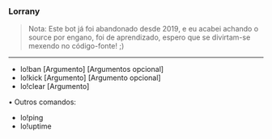 ### Lorrany
> Nota: Este bot já foi abandonado desde 2019, e eu acabei achando o source por engano, foi de aprendizado, espero que se divirtam-se mexendo no código-fonte! ;)
-------
- lo!ban [Argumento] [Argumentos opcional]
- lo!kick [Argumento] [Argumento opcional]
- lo!clear [Argumento]

• Outros comandos:
- lo!ping
- lo!uptime

